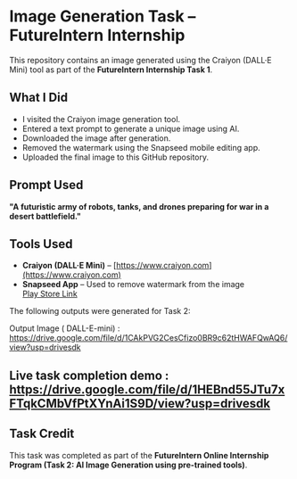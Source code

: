 # Image Generation Task – FutureIntern Internship

This repository contains an image generated using the Craiyon (DALL·E Mini) tool as part of the **FutureIntern Internship Task 1**.

## What I Did
- I visited the Craiyon image generation tool.
- Entered a text prompt to generate a unique image using AI.
- Downloaded the image after generation.
- Removed the watermark using the Snapseed mobile editing app.
- Uploaded the final image to this GitHub repository.

## Prompt Used
**"A futuristic army of robots, tanks, and drones preparing for war in a desert battlefield."**

## Tools Used
- **Craiyon (DALL·E Mini)** – [https://www.craiyon.com](https://www.craiyon.com)  
- **Snapseed App** – Used to remove watermark from the image  
  [Play Store Link](https://play.google.com/store/apps/details?id=com.niksoftware.snapseed)
  
The following outputs were generated for Task 2:

Output Image ( DALL-E-mini) : https://drive.google.com/file/d/1CAkPVG2CesCfizo0BR9c62tHWAFQwAQ6/view?usp=drivesdk
## Live task completion demo : https://drive.google.com/file/d/1HEBnd55JTu7xFTqkCMbVfPtXYnAi1S9D/view?usp=drivesdk
## Task Credit
This task was completed as part of the **FutureIntern Online Internship Program (Task 2: AI Image Generation using pre-trained tools)**.
